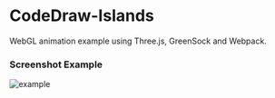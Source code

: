 # CodeDraw-Islands
WebGL animation example using Three.js, GreenSock and Webpack.

### Screenshot Example
![example](Screenshots/Islands.gif)

